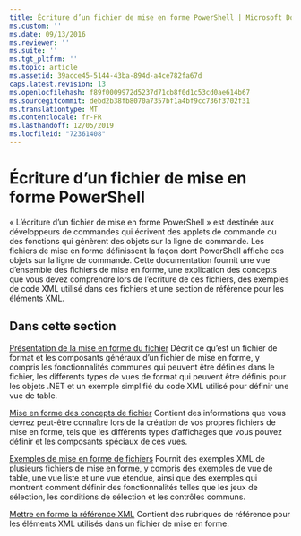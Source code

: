 ```yaml
---
title: Écriture d’un fichier de mise en forme PowerShell | Microsoft Docs
ms.custom: ''
ms.date: 09/13/2016
ms.reviewer: ''
ms.suite: ''
ms.tgt_pltfrm: ''
ms.topic: article
ms.assetid: 39acce45-5144-43ba-894d-a4ce782fa67d
caps.latest.revision: 13
ms.openlocfilehash: f89f0009972d5237d71cb8f0d1c53cd0ae614b67
ms.sourcegitcommit: debd2b38fb8070a7357bf1a4bf9cc736f3702f31
ms.translationtype: MT
ms.contentlocale: fr-FR
ms.lasthandoff: 12/05/2019
ms.locfileid: "72361408"
---
```

# <a name="writing-a-powershell-formatting-file"></a>Écriture d’un fichier de mise en forme PowerShell

« L’écriture d’un fichier de mise en forme PowerShell » est destinée aux développeurs de commandes qui écrivent des applets de commande ou des fonctions qui génèrent des objets sur la ligne de commande. Les fichiers de mise en forme définissent la façon dont PowerShell affiche ces objets sur la ligne de commande. Cette documentation fournit une vue d’ensemble des fichiers de mise en forme, une explication des concepts que vous devez comprendre lors de l’écriture de ces fichiers, des exemples de code XML utilisé dans ces fichiers et une section de référence pour les éléments XML.

## <a name="in-this-section"></a>Dans cette section

[Présentation de la mise en forme du fichier](./formatting-file-overview.md) Décrit ce qu’est un fichier de format et les composants généraux d’un fichier de mise en forme, y compris les fonctionnalités communes qui peuvent être définies dans le fichier, les différents types de vues de format qui peuvent être définis pour les objets .NET et un exemple simplifié du code XML utilisé pour définir une vue de table.

[Mise en forme des concepts de fichier](./formatting-file-concepts.md) Contient des informations que vous devrez peut-être connaître lors de la création de vos propres fichiers de mise en forme, tels que les différents types d’affichages que vous pouvez définir et les composants spéciaux de ces vues.

[Exemples de mise en forme de fichiers](./examples-of-formatting-files.md) Fournit des exemples XML de plusieurs fichiers de mise en forme, y compris des exemples de vue de table, une vue liste et une vue étendue, ainsi que des exemples qui montrent comment définir des fonctionnalités telles que les jeux de sélection, les conditions de sélection et les contrôles communs.

[Mettre en forme la référence XML](./format-schema-xml-reference.md) Contient des rubriques de référence pour les éléments XML utilisés dans un fichier de mise en forme.
